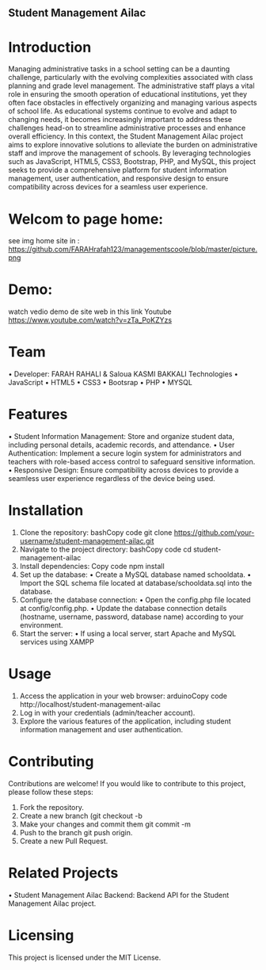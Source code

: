 ##  Student Management Ailac

# Introduction

Managing administrative tasks in a school setting can be a daunting challenge, particularly with the evolving complexities associated with class planning and grade level management. The administrative staff plays a vital role in ensuring the smooth operation of educational institutions, yet they often face obstacles in effectively organizing and managing various aspects of school life. As educational systems continue to evolve and adapt to changing needs, it becomes increasingly important to address these challenges head-on to streamline administrative processes and enhance overall efficiency.
In this context, the Student Management Ailac project aims to explore innovative solutions to alleviate the burden on administrative staff and improve the management of schools. By leveraging technologies such as JavaScript, HTML5, CSS3, Bootstrap, PHP, and MySQL, this project seeks to provide a comprehensive platform for student information management, user authentication, and responsive design to ensure compatibility across devices for a seamless user experience.

# Welcom to page home:

see img home site in :
https://github.com/FARAHrafah123/managementscoole/blob/master/picture.png
# Demo:

watch vedio demo de site web in this link Youtube
https://www.youtube.com/watch?v=zTa_PoKZYzs

# Team

•	Developer: FARAH RAHALI &  Saloua KASMI BAKKALI
Technologies
•	JavaScript
•	HTML5
•	CSS3
•	Bootsrap
•	PHP
•	MYSQL

# Features

•	Student Information Management: Store and organize student data, including personal details, academic records, and attendance.
•	User Authentication: Implement a secure login system for administrators and teachers with role-based access control to safeguard sensitive information.
•	Responsive Design: Ensure compatibility across devices to provide a seamless user experience regardless of the device being used.

# Installation

1.	Clone the repository:
bashCopy code
git clone https://github.com/your-username/student-management-ailac.git 
2.	Navigate to the project directory:
bashCopy code
cd student-management-ailac 
3.	Install dependencies:
Copy code
npm install 
4.	Set up the database:
•	Create a MySQL database named schooldata.
•	Import the SQL schema file located at database/schooldata.sql into the database.
5.	Configure the database connection:
•	Open the config.php file located at config/config.php.
•	Update the database connection details (hostname, username, password, database name) according to your environment.
6.	Start the server:
•	If using a local server, start Apache and MySQL services using XAMPP

# Usage

1.	Access the application in your web browser:
arduinoCopy code
http://localhost/student-management-ailac 
2.	Log in with your credentials (admin/teacher account).
3.	Explore the various features of the application, including student information management and user authentication.
   
# Contributing

Contributions are welcome! If you would like to contribute to this project, please follow these steps:

1.	Fork the repository.
2.	Create a new branch (git checkout -b 
3.	Make your changes and commit them git commit -m
4.	Push to the branch git push origin.
5.	Create a new Pull Request.
   
# Related Projects

•	Student Management Ailac Backend: Backend API for the Student Management Ailac project.

# Licensing

This project is licensed under the MIT License.

